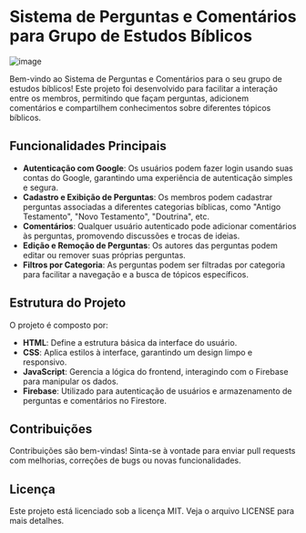 # Sistema de Perguntas e Comentários para Grupo de Estudos Bíblicos
![image](https://github.com/user-attachments/assets/0029b553-6d80-48bc-90a6-13aca7ff70de)

Bem-vindo ao Sistema de Perguntas e Comentários para o seu grupo de estudos bíblicos! Este projeto foi desenvolvido para facilitar a interação entre os membros, permitindo que façam perguntas, adicionem comentários e compartilhem conhecimentos sobre diferentes tópicos bíblicos.

## Funcionalidades Principais

- **Autenticação com Google**: Os usuários podem fazer login usando suas contas do Google, garantindo uma experiência de autenticação simples e segura.
- **Cadastro e Exibição de Perguntas**: Os membros podem cadastrar perguntas associadas a diferentes categorias bíblicas, como "Antigo Testamento", "Novo Testamento", "Doutrina", etc.
- **Comentários**: Qualquer usuário autenticado pode adicionar comentários às perguntas, promovendo discussões e trocas de ideias.
- **Edição e Remoção de Perguntas**: Os autores das perguntas podem editar ou remover suas próprias perguntas.
- **Filtros por Categoria**: As perguntas podem ser filtradas por categoria para facilitar a navegação e a busca de tópicos específicos.

## Estrutura do Projeto

O projeto é composto por:

- **HTML**: Define a estrutura básica da interface do usuário.
- **CSS**: Aplica estilos à interface, garantindo um design limpo e responsivo.
- **JavaScript**: Gerencia a lógica do frontend, interagindo com o Firebase para manipular os dados.
- **Firebase**: Utilizado para autenticação de usuários e armazenamento de perguntas e comentários no Firestore.

## Contribuições
Contribuições são bem-vindas! Sinta-se à vontade para enviar pull requests com melhorias, correções de bugs ou novas funcionalidades.

## Licença
Este projeto está licenciado sob a licença MIT. Veja o arquivo LICENSE para mais detalhes.
